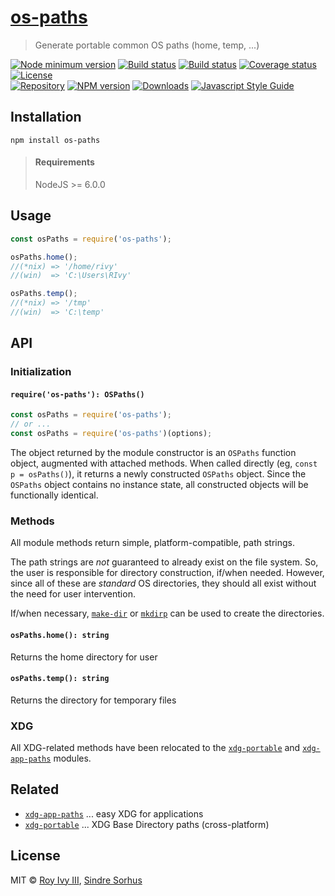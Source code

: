 <!DOCTYPE markdown><!-- markdownlint-disable no-inline-html -->
<meta charset="utf-8" content="text/markdown" lang="en">
<!-- -## editors ## (emacs/sublime) -*- coding: utf8-nix; tab-width: 4; mode: markdown; indent-tabs-mode: nil; basic-offset: 2; st-word_wrap: 'true' -*- ## (jEdit) :tabSize=4:indentSize=4:mode=markdown: ## (notepad++) vim:tabstop=4:syntax=markdown:expandtab:smarttab:softtabstop=2 ## modeline (see <https://archive.is/djTUD>@@<http://webcitation.org/66W3EhCAP> ) -->
<!-- spell-checker:ignore expandtab markdownlint modeline smarttab softtabstop -->

<!-- markdownlint-disable heading-increment -->
<!-- spell-checker:ignore rivy Sindre Sorhus -->

# [os-paths](https://github.com/rivy/js.os-paths)

> Generate portable common OS paths (home, temp, ...)

[![Node minimum version][node-image]][node-url]
[![Build status][travis-image]][travis-url]
[![Build status][appveyor-image]][appveyor-url]
[![Coverage status][coverage-image]][coverage-url]
[![License][license-image]][license-url]
&nbsp; <br/>
[![Repository][repository-image]][repository-url]
[![NPM version][npm-image]][npm-url]
[![Downloads][downloads-image]][downloads-url]
[![Javascript Style Guide][style-image]][style-url]

## Installation

```shell
npm install os-paths
```

> #### Requirements
>
> NodeJS >= 6.0.0

<!--{blockquote: .--info style="font-size:75%;"}-->

## Usage

```js
const osPaths = require('os-paths');

osPaths.home();
//(*nix) => '/home/rivy'
//(win)  => 'C:\Users\RIvy'

osPaths.temp();
//(*nix) => '/tmp'
//(win)  => 'C:\temp'
```

## API

### Initialization

#### `require('os-paths'): OSPaths()`

```js
const osPaths = require('os-paths');
// or ...
const osPaths = require('os-paths')(options);
```

The object returned by the module constructor is an `OSPaths` function object, augmented with attached methods. When called directly (eg, `const p = osPaths()`), it returns a newly constructed `OSPaths` object. Since the `OSPaths` object contains no instance state, all constructed objects will be functionally identical.

### Methods

All module methods return simple, platform-compatible, path strings.

The path strings are _not_ guaranteed to already exist on the file system. So, the user is responsible for directory construction, if/when needed.
However, since all of these are _standard_ OS directories, they should all exist without the need for user intervention.

If/when necessary, [`make-dir`](https://www.npmjs.com/package/make-dir) or [`mkdirp`](https://www.npmjs.com/package/mkdirp) can be used to create the directories.

#### `osPaths.home(): string`

Returns the home directory for user

#### `osPaths.temp(): string`

Returns the directory for temporary files

### XDG

All XDG-related methods have been relocated to the [`xdg-portable`](https://www.npmjs.com/package/xdg-portable) and [`xdg-app-paths`](https://www.npmjs.com/package/xdg-app-paths) modules.

## Related

- [`xdg-app-paths`](https://www.npmjs.com/package/xdg-app-paths) ... easy XDG for applications
- [`xdg-portable`](https://www.npmjs.com/package/xdg-portable) ... XDG Base Directory paths (cross-platform)

## License

MIT © [Roy Ivy III](https://github.com/rivy), [Sindre Sorhus](https://sindresorhus.com)

<!-- badge references -->

<!-- Unicode characters reference at <https://en.wikibooks.org/wiki/Unicode/List_of_useful_symbols> -->
<!-- note: %e2%81%a3 == utf-8 sequence of "Unicode Character 'Invisible Separator' (U+2063)"; conversion from <https://www.branah.com/unicode-converter> -->
<!-- note: %e2%80%8b == utf-8 sequence of "Unicode Character 'Zero Width Space' (U+200b)"; conversion from <https://www.branah.com/unicode-converter> -->

[node-image]: https://img.shields.io/node/v/os-paths.svg?style=flat&color=darkcyan
[node-url]: https://npmjs.org/package/os-paths

<!-- [npm-image]: https://img.shields.io/npm/v/os-paths.svg?style=flat&label=npm&logo=NPM&logoColor=linen -->

[npm-image]: https://img.shields.io/npm/v/os-paths.svg?style=flat
[npm-url]: https://npmjs.org/package/os-paths

<!-- [appveyor-image]: https://ci.appveyor.com/api/projects/status/.../branch/master?svg=true -->

[appveyor-image]: https://img.shields.io/appveyor/ci/rivy/js-os-paths/master.svg?style=flat&logo=AppVeyor&logoColor=deepskyblue
[appveyor-url]: https://ci.appveyor.com/project/rivy/js-os-paths

<!-- [travis-image]: https://travis-ci.org/rivy/js.os-paths.svg?branch=master -->
<!-- [travis-image]: https://img.shields.io/travis/rivy/js.os-paths/master.svg?style=flat&logo=Travis-CI&logoColor=silver -->

[travis-image]: https://img.shields.io/travis/rivy/js.os-paths/master.svg?style=flat&logo=travis
[travis-url]: https://travis-ci.org/rivy/js.os-paths

<!-- [coverage-image]: https://img.shields.io/coveralls/github/rivy/os-paths/master.svg -->
<!-- [coverage-url]: https://coveralls.io/github/rivy/os-paths -->

[coverage-image]: https://img.shields.io/codecov/c/github/rivy/js.os-paths/master.svg
[coverage-url]: https://codecov.io/gh/rivy/js.os-paths
[downloads-image]: http://img.shields.io/npm/dm/os-paths.svg?style=flat
[downloads-url]: https://npmjs.org/package/os-paths
[license-image]: https://img.shields.io/npm/l/os-paths.svg?style=flat
[license-url]: license

<!-- [repository-image]:https://img.shields.io/badge/%E2%9D%A4-darkcyan?style=flat&logo=github -->
<!-- [repository-image]:https://img.shields.io/github/v/tag/rivy/js.os-paths?label=%e2%80%8b&logo=github&logoColor=white&colorA=gray&logoWidth=15 -->

[repository-image]: https://img.shields.io/github/v/tag/rivy/js.os-paths?label=repo&logo=github&logoColor=white
[repository-url]: https://github.com/rivy/js.os-paths

<!-- [style-image]: https://img.shields.io/badge/code_style-standard-darkcyan.svg -->
<!-- [style-url]: https://standardjs.com -->

[style-image]: https://img.shields.io/badge/code_style-XO-darkcyan.svg
[style-url]: https://github.com/xojs/xo

